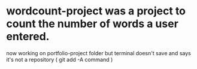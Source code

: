 # wordcount-project was a project to count the number of words a user entered.
now working on portfolio-project folder 
but terminal doesn't save and says it's not a repository ( git add -A command )
